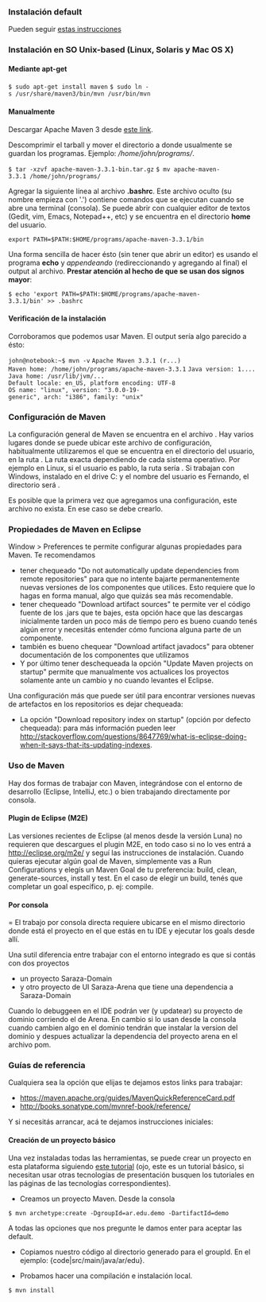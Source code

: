 ### Instalación default

Pueden seguir [estas instrucciones](http://maven.apache.org/download.cgi#Installation)

### Instalación en SO Unix-based (Linux, Solaris y Mac OS X)

#### Mediante apt-get

`$ sudo apt-get install maven`
`$ sudo ln -s /usr/share/maven3/bin/mvn /usr/bin/mvn`

#### Manualmente

Descargar Apache Maven 3 desde [este link](http://apache.dattatec.com/maven/maven-3/3.3.1/binaries/apache-maven-3.3.1-bin.tar.gz).

Descomprimir el tarball y mover el directorio a donde usualmente se guardan los programas. Ejemplo: */home/john/programs/*.

`$ tar -xzvf apache-maven-3.3.1-bin.tar.gz`
`$ mv apache-maven-3.3.1 /home/john/programs/`

Agregar la siguiente línea al archivo **.bashrc**. Este archivo oculto (su nombre empieza con '.') contiene comandos que se ejecutan cuando se abre una terminal (consola). Se puede abrir con cualquier editor de textos (Gedit, vim, Emacs, Notepad++, etc) y se encuentra en el directorio **home** del usuario.

`export PATH=$PATH:$HOME/programs/apache-maven-3.3.1/bin`

Una forma sencilla de hacer ésto (sin tener que abrir un editor) es usando el programa **echo** y *appendeando* (redireccionando y agregando al final) el output al archivo. **Prestar atención al hecho de que se usan dos signos mayor**:

`$ echo 'export PATH=$PATH:$HOME/programs/apache-maven-3.3.1/bin' >> .bashrc`

#### Verificación de la instalación

Corroboramos que podemos usar Maven. El output sería algo parecido a ésto:

`john@notebook:~$ mvn -v`
`Apache Maven 3.3.1 (r...)`
`Maven home: /home/john/programs/apache-maven-3.3.1`
`Java version: 1....`
`Java home: /usr/lib/jvm/...`
`Default locale: en_US, platform encoding: UTF-8`
`OS name: "linux", version: "3.0.0-19-generic", arch: "i386", family: "unix"`

### Configuración de Maven

La configuración general de Maven se encuentra en el archivo . Hay varios lugares donde se puede ubicar este archivo de configuración, habitualmente utilizaremos el que se encuentra en el directorio del usuario, en la ruta . La ruta exacta dependiendo de cada sistema operativo. Por ejemplo en Linux, si el usuario es pablo, la ruta sería . Si trabajan con Windows, instalado en el drive C: y el nombre del usuario es Fernando, el directorio será .

Es posible que la primera vez que agregamos una configuración, este archivo no exista. En ese caso se debe crearlo.

### Propiedades de Maven en Eclipse

Window &gt; Preferences te permite configurar algunas propiedades para Maven. Te recomendamos

-   tener chequeado "Do not automatically update dependencies from remote repositories" para que no intente bajarte permanentemente nuevas versiones de los componentes que utilices. Esto requiere que lo hagas en forma manual, algo que quizás sea más recomendable.
-   tener chequeado "Download artifact sources" te permite ver el código fuente de los .jars que te bajes, esta opción hace que las descargas inicialmente tarden un poco más de tiempo pero es bueno cuando tenés algún error y necesitás entender cómo funciona alguna parte de un componente.
-   también es bueno chequear "Download artifact javadocs" para obtener documentación de los componentes que utilizamos
-   Y por último tener deschequeada la opción "Update Maven projects on startup" permite que manualmente vos actualices los proyectos solamente ante un cambio y no cuando levantes el Eclipse.

Una configuración más que puede ser útil para encontrar versiones nuevas de artefactos en los repositorios es dejar chequeada:

-   La opción "Download repository index on startup" (opción por defecto chequeada): para más información pueden leer <http://stackoverflow.com/questions/8647769/what-is-eclipse-doing-when-it-says-that-its-updating-indexes>.

### Uso de Maven

Hay dos formas de trabajar con Maven, integrándose con el entorno de desarrollo (Eclipse, IntelliJ, etc.) o bien trabajando directamente por consola.

#### Plugin de Eclipse (M2E)

Las versiones recientes de Eclipse (al menos desde la versión Luna) no requieren que descargues el plugin M2E, en todo caso si no lo ves entrá a <http://eclipse.org/m2e/> y seguí las instrucciones de instalación. Cuando quieras ejecutar algún goal de Maven, simplemente vas a Run Configurations y elegís un Maven Goal de tu preferencia: build, clean, generate-sources, install y test. En el caso de elegir un build, tenés que completar un goal específico, p. ej: compile.

#### Por consola

= El trabajo por consola directa requiere ubicarse en el mismo directorio donde está el proyecto en el que estás en tu IDE y ejecutar los goals desde allí.

Una sutil diferencia entre trabajar con el entorno integrado es que si contás con dos proyectos

-   un proyecto Saraza-Domain
-   y otro proyecto de UI Saraza-Arena que tiene una dependencia a Saraza-Domain

Cuando lo debuggeen en el IDE podrán ver (y updatear) su proyecto de dominio corriendo el de Arena. En cambio si lo usan desde la consola cuando cambien algo en el dominio tendrán que instalar la version del dominio y despues actualizar la dependencia del proyecto arena en el archivo pom.

### Guías de referencia

Cualquiera sea la opción que elijas te dejamos estos links para trabajar:

-   <https://maven.apache.org/guides/MavenQuickReferenceCard.pdf>
-   <http://books.sonatype.com/mvnref-book/reference/>

Y si necesitás arrancar, acá te dejamos instrucciones iniciales:

#### Creación de un proyecto básico

Una vez instaladas todas las herramientas, se puede crear un proyecto en esta plataforma siguiendo [este tutorial](creacion-de-un-proyecto-maven-basico.md) (ojo, este es un tutorial básico, si necesitan usar otras tecnologías de presentación busquen los tutoriales en las páginas de las tecnologías correspondientes).

-   Creamos un proyecto Maven. Desde la consola

`$ mvn archetype:create -DgroupId=ar.edu.demo -DartifactId=demo`

A todas las opciones que nos pregunte le damos enter para aceptar las default.

-   Copiamos nuestro código al directorio generado para el groupId. En el ejemplo: {code|src/main/java/ar/edu}.

<!-- -->

-   Probamos hacer una compilación e instalación local.

`$ mvn install`
